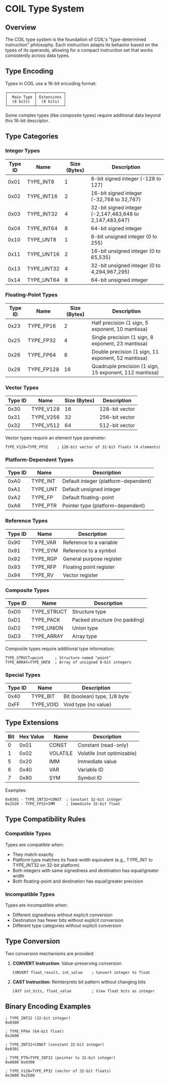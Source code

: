 # COIL Type System

## Overview
The COIL type system is the foundation of COIL's "type-determined instruction" philosophy. Each instruction adapts its behavior based on the types of its operands, allowing for a compact instruction set that works consistently across data types.

## Type Encoding
Types in COIL use a 16-bit encoding format:
```
┌────────────┬────────────┐
│  Main Type │ Extensions │
│  (8 bits)  │  (8 bits)  │
└────────────┴────────────┘
```
Some complex types (like composite types) require additional data beyond this 16-bit descriptor.

## Type Categories

### Integer Types
| Type ID | Name | Size (Bytes) | Description |
|---------|------|--------------|-------------|
| 0x01    | TYPE_INT8   | 1 | 8-bit signed integer (-128 to 127) |
| 0x02    | TYPE_INT16  | 2 | 16-bit signed integer (-32,768 to 32,767) |
| 0x03    | TYPE_INT32  | 4 | 32-bit signed integer (-2,147,483,648 to 2,147,483,647) |
| 0x04    | TYPE_INT64  | 8 | 64-bit signed integer |
| 0x10    | TYPE_UNT8   | 1 | 8-bit unsigned integer (0 to 255) |
| 0x11    | TYPE_UNT16  | 2 | 16-bit unsigned integer (0 to 65,535) |
| 0x13    | TYPE_UNT32  | 4 | 32-bit unsigned integer (0 to 4,294,967,295) |
| 0x14    | TYPE_UNT64  | 8 | 64-bit unsigned integer |

### Floating-Point Types
| Type ID | Name | Size (Bytes) | Description |
|---------|------|--------------|-------------|
| 0x23    | TYPE_FP16    | 2 | Half precision (1 sign, 5 exponent, 10 mantissa) |
| 0x25    | TYPE_FP32    | 4 | Single precision (1 sign, 8 exponent, 23 mantissa) |
| 0x26    | TYPE_FP64    | 8 | Double precision (1 sign, 11 exponent, 52 mantissa) |
| 0x28    | TYPE_FP128   | 16 | Quadruple precision (1 sign, 15 exponent, 112 mantissa) |

### Vector Types
| Type ID | Name | Size (Bytes) | Description |
|---------|------|--------------|-------------|
| 0x30    | TYPE_V128 | 16 | 128-bit vector |
| 0x31    | TYPE_V256 | 32 | 256-bit vector |
| 0x32    | TYPE_V512 | 64 | 512-bit vector |

Vector types require an element type parameter:
```
TYPE_V128=TYPE_FP32    ; 128-bit vector of 32-bit floats (4 elements)
```

### Platform-Dependent Types
| Type ID | Name | Description |
|---------|------|-------------|
| 0xA0    | TYPE_INT  | Default integer (platform-dependent) |
| 0xA1    | TYPE_UNT  | Default unsigned integer |
| 0xA2    | TYPE_FP   | Default floating-point |
| 0xA6    | TYPE_PTR  | Pointer type (platform-dependent) |

### Reference Types
| Type ID | Name | Description |
|---------|------|-------------|
| 0x90    | TYPE_VAR | Reference to a variable |
| 0x91    | TYPE_SYM | Reference to a symbol |
| 0x92    | TYPE_RGP | General purpose register |
| 0x93    | TYPE_RFP | Floating point register |
| 0x94    | TYPE_RV  | Vector register |

### Composite Types
| Type ID | Name | Description |
|---------|------|-------------|
| 0xD0    | TYPE_STRUCT | Structure type |
| 0xD1    | TYPE_PACK   | Packed structure (no padding) |
| 0xD2    | TYPE_UNION  | Union type |
| 0xD3    | TYPE_ARRAY  | Array type |

Composite types require additional type information:
```
TYPE_STRUCT=point     ; Structure named "point"
TYPE_ARRAY=TYPE_UNT8  ; Array of unsigned 8-bit integers
```

### Special Types
| Type ID | Name | Description |
|---------|------|-------------|
| 0x40    | TYPE_BIT | Bit (boolean) type, 1/8 byte |
| 0xFF    | TYPE_VOID | Void type (no value) |

## Type Extensions

| Bit | Hex Value | Name | Description |
|-----|-----------|------|-------------|
| 0   | 0x01 | CONST    | Constant (read-only) |
| 1   | 0x02 | VOLATILE | Volatile (not optimizable) |
| 5   | 0x20 | IMM      | Immediate value |
| 6   | 0x40 | VAR      | Variable ID |
| 7   | 0x80 | SYM      | Symbol ID |

Examples:
```
0x0301 - TYPE_INT32+CONST  ; Constant 32-bit integer
0x2520 - TYPE_FP32+IMM     ; Immediate 32-bit float
```

## Type Compatibility Rules

### Compatible Types
Types are compatible when:
- They match exactly
- Platform type matches its fixed-width equivalent (e.g., TYPE_INT to TYPE_INT32 on 32-bit platform)
- Both integers with same signedness and destination has equal/greater width
- Both floating-point and destination has equal/greater precision

### Incompatible Types
Types are incompatible when:
- Different signedness without explicit conversion
- Destination has fewer bits without explicit conversion
- Different type categories without explicit conversion

## Type Conversion

Two conversion mechanisms are provided:

1. **CONVERT Instruction**: Value-preserving conversion
   ```
   CONVERT float_result, int_value    ; Convert integer to float
   ```

2. **CAST Instruction**: Reinterprets bit pattern without changing bits
   ```
   CAST int_bits, float_value         ; View float bits as integer
   ```

## Binary Encoding Examples

```
; TYPE_INT32 (32-bit integer)
0x0300

; TYPE_FP64 (64-bit float)
0x2600

; TYPE_INT32+CONST (constant 32-bit integer)
0x0301

; TYPE_PTR=TYPE_INT32 (pointer to 32-bit integer)
0xA600 0x0300

; TYPE_V128=TYPE_FP32 (vector of 32-bit floats)
0x3000 0x2500
```